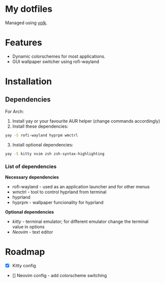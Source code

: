 # My dotfiles

Managed using [yolk](https://github.com/elkowar/yolk).

# Features

- Dynamic colorschemes for most applications.
- GUI wallpaper switcher using rofi-wayland

# Installation

## Dependencies

For Arch:

1. Install yay or your favourite AUR helper (change commands accordingly)
2. Install these dependencies:
``` bash
yay -S rofi-wayland hyprpm wmctrl
```
3. Install optional dependencies:
``` bash
yay -S kitty nvim zsh zsh-syntax-highlighting
```

### List of dependencies

**Necessary dependencies**

- rofi-wayland - used as an application launcher and for other menus
- wmctrl - tool to control hyprland from terminal
- hyprland
- hyprpm - wallpaper funcionality for hyprland

**Optional dependencies**

- *kitty* - terminal emulator; for different emulator change the terminal value in options
- *Neovim* - text editor

# Roadmap

- [x] Kitty config
- [] Neovim config - add colorscheme switching
